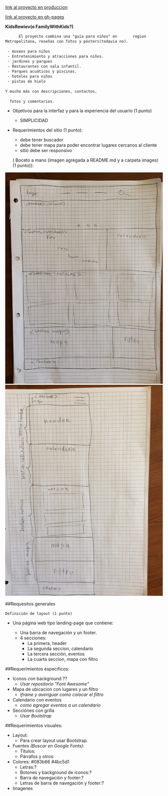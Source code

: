 
[link al proyecto en produccion](http://186.64.118.50/~feg11mariia/)

[link al proyecto en gh-pages](https://mariia1304.github.io/proyecto_final/index.html)
  
**KidsRewiev(o FamilyWithKids?)**
   
          El proyecto combina una "guía para niños" en       region Metropolitana, reseñas con fotos y pósters(todavia no).
   
     - museos para niños
     - Entretenimiento y atracciones para niños.
     - jardines y parques
     - Restaurantes con sala infantil.
     - Parques acuáticos y piscinas.
     - hoteles para niños
     - pistas de hielo

    Y mucho más con descripciones, contactos, 
    
      fotos y comentarios.

   
   - Objetivos para la interfaz y para la experiencia del usuario (1 punto)
   
      - SIMPLICIDAD

   
   - Requerimientos del sitio (1 punto):

     
      - debe tener buscador
      - debe tener mapa para poder encontrar lugares cercanos al cliente
      - sitio debe ser responsivo

      
      ( Boceto a mano (imagen agregada a README.md y a carpeta images) (1
punto)):

![sketch desktop](assets/img/sketch_desktop.jpg)
![sketch mobile](assets/img/sketch_mobile.jpg)
   
   
   
   
##Requesitos generales
   
    Definición de layout (1 punto)
- Una página web tipo landing-page que contiene:

  - Una barra de navegación y un footer.
  - 4 secciones:
      - La primera, header
      - La segunda seccion, calendario
      - La tercera sección, eventos
      - La cuarta seccion, mapa con filtro
      
   
   
##Requerimientos específicos:
   - Iconos con background ??
      - *Usar repositorio "Font Awesome"*       
   - Mapa de ubicacion con lugares y un filtro
      - *iframe y averiguar como colocar el filtro*
   - Calendario con eventos
      - *como agregar eventos a un calendario*
   - Secciónes con grilla
      - *Usar Bootstrap*

      
##Requerimientos visuales:
   - Layout:
      - Para crear layout usar Bootstrap.
   - Fuentes *(Buscar en Google Fonts)*:
      - Títulos:
      - Párrafos y otros:
   - Colores:
       #083b66
       #4bc5d1
      - Letras:?
      - Botones y background de íconos:?
      - Barra de navegación y footer:?
      - Letras de barra de navegación y footer:? 
   - Imagenes
